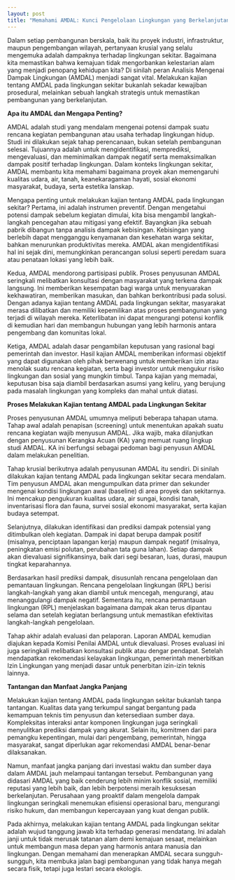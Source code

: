 ```yaml
---
layout: post
title: "Memahami AMDAL: Kunci Pengelolaan Lingkungan yang Berkelanjutan"
---
```


Dalam setiap pembangunan berskala, baik itu proyek industri, infrastruktur, maupun pengembangan wilayah, pertanyaan krusial yang selalu mengemuka adalah dampaknya terhadap lingkungan sekitar. Bagaimana kita memastikan bahwa kemajuan tidak mengorbankan kelestarian alam yang menjadi penopang kehidupan kita? Di sinilah peran Analisis Mengenai Dampak Lingkungan (AMDAL) menjadi sangat vital. Melakukan kajian tentang AMDAL pada lingkungan sekitar bukanlah sekadar kewajiban prosedural, melainkan sebuah langkah strategis untuk memastikan pembangunan yang berkelanjutan.

**Apa itu AMDAL dan Mengapa Penting?**

AMDAL adalah studi yang mendalam mengenai potensi dampak suatu rencana kegiatan pembangunan atau usaha terhadap lingkungan hidup. Studi ini dilakukan sejak tahap perencanaan, bukan setelah pembangunan selesai. Tujuannya adalah untuk mengidentifikasi, memprediksi, mengevaluasi, dan meminimalkan dampak negatif serta memaksimalkan dampak positif terhadap lingkungan. Dalam konteks lingkungan sekitar, AMDAL membantu kita memahami bagaimana proyek akan memengaruhi kualitas udara, air, tanah, keanekaragaman hayati, sosial ekonomi masyarakat, budaya, serta estetika lanskap.

Mengapa penting untuk melakukan kajian tentang AMDAL pada lingkungan sekitar? Pertama, ini adalah instrumen preventif. Dengan mengetahui potensi dampak sebelum kegiatan dimulai, kita bisa mengambil langkah-langkah pencegahan atau mitigasi yang efektif. Bayangkan jika sebuah pabrik dibangun tanpa analisis dampak kebisingan. Kebisingan yang berlebih dapat mengganggu kenyamanan dan kesehatan warga sekitar, bahkan menurunkan produktivitas mereka. AMDAL akan mengidentifikasi hal ini sejak dini, memungkinkan perancangan solusi seperti peredam suara atau penataan lokasi yang lebih baik.

Kedua, AMDAL mendorong partisipasi publik. Proses penyusunan AMDAL seringkali melibatkan konsultasi dengan masyarakat yang terkena dampak langsung. Ini memberikan kesempatan bagi warga untuk menyuarakan kekhawatiran, memberikan masukan, dan bahkan berkontribusi pada solusi. Dengan adanya kajian tentang AMDAL pada lingkungan sekitar, masyarakat merasa dilibatkan dan memiliki kepemilikan atas proses pembangunan yang terjadi di wilayah mereka. Keterlibatan ini dapat mengurangi potensi konflik di kemudian hari dan membangun hubungan yang lebih harmonis antara pengembang dan komunitas lokal.

Ketiga, AMDAL adalah dasar pengambilan keputusan yang rasional bagi pemerintah dan investor. Hasil kajian AMDAL memberikan informasi objektif yang dapat digunakan oleh pihak berwenang untuk memberikan izin atau menolak suatu rencana kegiatan, serta bagi investor untuk mengukur risiko lingkungan dan sosial yang mungkin timbul. Tanpa kajian yang memadai, keputusan bisa saja diambil berdasarkan asumsi yang keliru, yang berujung pada masalah lingkungan yang kompleks dan mahal untuk diatasi.

**Proses Melakukan Kajian tentang AMDAL pada Lingkungan Sekitar**

Proses penyusunan AMDAL umumnya meliputi beberapa tahapan utama. Tahap awal adalah penapisan (screening) untuk menentukan apakah suatu rencana kegiatan wajib menyusun AMDAL. Jika wajib, maka dilanjutkan dengan penyusunan Kerangka Acuan (KA) yang memuat ruang lingkup studi AMDAL. KA ini berfungsi sebagai pedoman bagi penyusun AMDAL dalam melakukan penelitian.

Tahap krusial berikutnya adalah penyusunan AMDAL itu sendiri. Di sinilah dilakukan kajian tentang AMDAL pada lingkungan sekitar secara mendalam. Tim penyusun AMDAL akan mengumpulkan data primer dan sekunder mengenai kondisi lingkungan awal (baseline) di area proyek dan sekitarnya. Ini mencakup pengukuran kualitas udara, air sungai, kondisi tanah, inventarisasi flora dan fauna, survei sosial ekonomi masyarakat, serta kajian budaya setempat.

Selanjutnya, dilakukan identifikasi dan prediksi dampak potensial yang ditimbulkan oleh kegiatan. Dampak ini dapat berupa dampak positif (misalnya, penciptaan lapangan kerja) maupun dampak negatif (misalnya, peningkatan emisi polutan, perubahan tata guna lahan). Setiap dampak akan dievaluasi signifikansinya, baik dari segi besaran, luas, durasi, maupun tingkat keparahannya.

Berdasarkan hasil prediksi dampak, disusunlah rencana pengelolaan dan pemantauan lingkungan. Rencana pengelolaan lingkungan (RPL) berisi langkah-langkah yang akan diambil untuk mencegah, mengurangi, atau menanggulangi dampak negatif. Sementara itu, rencana pemantauan lingkungan (RPL) menjelaskan bagaimana dampak akan terus dipantau selama dan setelah kegiatan berlangsung untuk memastikan efektivitas langkah-langkah pengelolaan.

Tahap akhir adalah evaluasi dan pelaporan. Laporan AMDAL kemudian diajukan kepada Komisi Penilai AMDAL untuk dievaluasi. Proses evaluasi ini juga seringkali melibatkan konsultasi publik atau dengar pendapat. Setelah mendapatkan rekomendasi kelayakan lingkungan, pemerintah menerbitkan Izin Lingkungan yang menjadi dasar untuk penerbitan izin-izin teknis lainnya.

**Tantangan dan Manfaat Jangka Panjang**

Melakukan kajian tentang AMDAL pada lingkungan sekitar bukanlah tanpa tantangan. Kualitas data yang terkumpul sangat bergantung pada kemampuan teknis tim penyusun dan ketersediaan sumber daya. Kompleksitas interaksi antar komponen lingkungan juga seringkali menyulitkan prediksi dampak yang akurat. Selain itu, komitmen dari para pemangku kepentingan, mulai dari pengembang, pemerintah, hingga masyarakat, sangat diperlukan agar rekomendasi AMDAL benar-benar dilaksanakan.

Namun, manfaat jangka panjang dari investasi waktu dan sumber daya dalam AMDAL jauh melampaui tantangan tersebut. Pembangunan yang didasari AMDAL yang baik cenderung lebih minim konflik sosial, memiliki reputasi yang lebih baik, dan lebih berpotensi meraih kesuksesan berkelanjutan. Perusahaan yang proaktif dalam mengelola dampak lingkungan seringkali menemukan efisiensi operasional baru, mengurangi risiko hukum, dan membangun kepercayaan yang kuat dengan publik.

Pada akhirnya, melakukan kajian tentang AMDAL pada lingkungan sekitar adalah wujud tanggung jawab kita terhadap generasi mendatang. Ini adalah janji untuk tidak merusak tatanan alam demi kemajuan sesaat, melainkan untuk membangun masa depan yang harmonis antara manusia dan lingkungan. Dengan memahami dan menerapkan AMDAL secara sungguh-sungguh, kita membuka jalan bagi pembangunan yang tidak hanya megah secara fisik, tetapi juga lestari secara ekologis.

